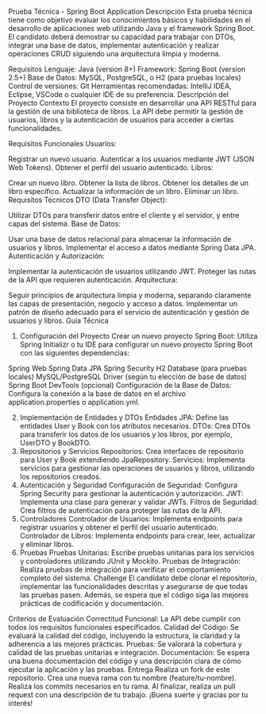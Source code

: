 Prueba Técnica - Spring Boot Application
Descripción
Esta prueba técnica tiene como objetivo evaluar los conocimientos básicos y habilidades en el desarrollo de aplicaciones web utilizando Java y el framework Spring Boot. El candidato deberá demostrar su capacidad para trabajar con DTOs, integrar una base de datos, implementar autenticación y realizar operaciones CRUD siguiendo una arquitectura limpia y moderna.

Requisitos
Lenguaje: Java (version 8+)
Framework: Spring Boot (version 2.5+)
Base de Datos: MySQL, PostgreSQL, o H2 (para pruebas locales)
Control de versiones: Git
Herramientas recomendadas: IntelliJ IDEA, Eclipse, VSCode o cualquier IDE de su preferencia.
Descripción del Proyecto
Contexto
El proyecto consiste en desarrollar una API RESTful para la gestión de una biblioteca de libros. La API debe permitir la gestión de usuarios, libros y la autenticación de usuarios para acceder a ciertas funcionalidades.

Requisitos Funcionales
Usuarios:

Registrar un nuevo usuario.
Autenticar a los usuarios mediante JWT (JSON Web Tokens).
Obtener el perfil del usuario autenticado.
Libros:

Crear un nuevo libro.
Obtener la lista de libros.
Obtener los detalles de un libro específico.
Actualizar la información de un libro.
Eliminar un libro.
Requisitos Técnicos
DTO (Data Transfer Object):

Utilizar DTOs para transferir datos entre el cliente y el servidor, y entre capas del sistema.
Base de Datos:

Usar una base de datos relacional para almacenar la información de usuarios y libros.
Implementar el acceso a datos mediante Spring Data JPA.
Autenticación y Autorización:

Implementar la autenticación de usuarios utilizando JWT.
Proteger las rutas de la API que requieren autenticación.
Arquitectura:

Seguir principios de arquitectura limpia y moderna, separando claramente las capas de presentación, negocio y acceso a datos.
Implementar un patrón de diseño adecuado para el servicio de autenticación y gestión de usuarios y libros.
Guía Técnica
1. Configuración del Proyecto
Crear un nuevo proyecto Spring Boot: Utiliza Spring Initializr o tu IDE para configurar un nuevo proyecto Spring Boot con las siguientes dependencias:

Spring Web
Spring Data JPA
Spring Security
H2 Database (para pruebas locales)
MySQL/PostgreSQL Driver (según tu elección de base de datos)
Spring Boot DevTools (opcional)
Configuración de la Base de Datos: Configura la conexión a la base de datos en el archivo application.properties o application.yml.

2. Implementación de Entidades y DTOs
Entidades JPA: Define las entidades User y Book con los atributos necesarios.
DTOs: Crea DTOs para transferir los datos de los usuarios y los libros, por ejemplo, UserDTO y BookDTO.
3. Repositorios y Servicios
Repositorios: Crea interfaces de repositorio para User y Book extendiendo JpaRepository.
Servicios: Implementa servicios para gestionar las operaciones de usuarios y libros, utilizando los repositorios creados.
4. Autenticación y Seguridad
Configuración de Seguridad: Configura Spring Security para gestionar la autenticación y autorización.
JWT: Implementa una clase para generar y validar JWTs.
Filtros de Seguridad: Crea filtros de autenticación para proteger las rutas de la API.
5. Controladores
Controlador de Usuarios: Implementa endpoints para registrar usuarios y obtener el perfil del usuario autenticado.
Controlador de Libros: Implementa endpoints para crear, leer, actualizar y eliminar libros.
6. Pruebas
Pruebas Unitarias: Escribe pruebas unitarias para los servicios y controladores utilizando JUnit y Mockito.
Pruebas de Integración: Realiza pruebas de integración para verificar el comportamiento completo del sistema.
Challenge
El candidato debe clonar el repositorio, implementar las funcionalidades descritas y asegurarse de que todas las pruebas pasen. Además, se espera que el código siga las mejores prácticas de codificación y documentación.

Criterios de Evaluación
Correctitud Funcional: La API debe cumplir con todos los requisitos funcionales especificados.
Calidad del Código: Se evaluará la calidad del código, incluyendo la estructura, la claridad y la adherencia a las mejores prácticas.
Pruebas: Se valorará la cobertura y calidad de las pruebas unitarias e integración.
Documentación: Se espera una buena documentación del código y una descripción clara de cómo ejecutar la aplicación y las pruebas.
Entrega
Realiza un fork de este repositorio.
Crea una nueva rama con tu nombre (feature/tu-nombre).
Realiza los commits necesarios en tu rama.
Al finalizar, realiza un pull request con una descripción de tu trabajo.
¡Buena suerte y gracias por tu interés!
